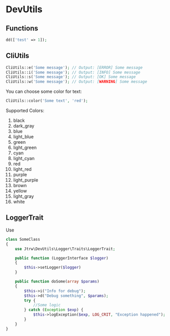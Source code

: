 # DevUtils

## Functions
```php
dd(['test' => 1]);
```

## CliUtils

```php
CliUtils::e('Some message'); // Output: [ERROR] Some message
CliUtils::i('Some message'); // Output: [INFO] Some message
CliUtils::s('Some message'); // Output: [OK] Some message
CliUtils::w('Some message'); // Output: [WARNING] Some message
```
You can choose some color for text:
```php
CliUtils::color('Some text', 'red');
```
Supported Colors:
1. black
1. dark_gray
1. blue
1. light_blue
1. green
1. light_green
1. cyan
1. light_cyan
1. red
1. light_red
1. purple
1. light_purple
1. brown
1. yellow
1. light_gray
1. white

## LoggerTrait
Use

```php
class SomeClass
{
    use Jtrw\DevUtils\Logger\Traits\LoggerTrait;

    public function (LoggerInterface $logger)
    {
        $this->setLogger($logger)
    }

    public function doSome(array $params)
    {
        $this->i("Info for debug");
        $this->d("Debug something", $params);
        try {
            //Some logic
        } catch (Exception $exp) {
            $this->logException($exp, LOG_CRIT, "Exception happened");
        }
    }
}
```
